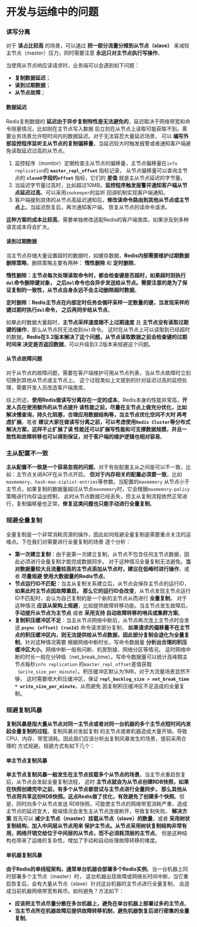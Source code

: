 开发与运维中的问题
================================================================
### 读写分离
对于 **读占比较高** 的场景，可以通过 **把一部分流量分摊到从节点（slave）** 来减轻主节点（master）压力，同时需要注意
**永远只对主节点执行写操作**。

当使用从节点响应读请求时，业务端可以会遇到如下问题：
+ **复制数据延迟**；
+ **读到过期数据**；
+ **从节点故障**；

#### 数据延迟
Redis复制数据的 **延迟由于异步复制特性是无法避免的**，延迟取决于网络带宽和命令阻塞情况，比如刚在主节点写入数据
后立刻在从节点上读取可能获取不到。需要业务场景允许短时间内的数据延迟。对于无法容忍大量延迟场景，
可以 **编写外部监控程序监听主从节点的复制偏移量**，当延迟较大时触发报警或者通知客户端避免读取延迟过高的从节点。
1. 监控程序（monitor）定期检查主从节点的偏移量，主节点偏移量在`info replication`的 **`master_repl_offset`** 指标记录，
从节点偏移量可以查询主节点的 **`slave0`字段的`offset`** 指标，它们的 **差值** 就是主从节点延迟的字节量。
2. 当延迟字节量过高时，比如超过10MB。**监控程序触发报警并通知客户端从节点延迟过高**。可以采用`zookeeper`的监听
回调机制实现客户端通知。
3. 客户端接到具体的从节点高延迟通知后，**修改读命令路由到其他从节点或主节点上**。当延迟恢复后，再次通知客户端，
恢复从节点的读命令请求。

**这种方案的成本比较高**，需要单独修改适配Redis的客户端类库。如果涉及到多种语言成本将会扩大。

#### 读到过期数据
当主节点存储大量设置超时的数据时，如缓存数据，**Redis内部需要维护过期数据删除策略**，删除策略主要有两种：
**惰性删除** 和 **定时删除**。

**惰性删除：主节点每次处理读取命令时，都会检查键是否超时，如果超时则执行`del`命令删除键对象，
之后`del`命令也会异步发送给从节点。需要注意的是为了保证复制的一致性，从节点自身永远不会主动删除超时数据**。

**定时删除：Redis主节点在内部定时任务会循环采样一定数量的键，当发现采样的键过期时执行`del`命令，
之后再同步给从节点**。

如果此时数据大量超时，**主节点采样速度跟不上过期速度** 且 **主节点没有读取过期键的操作**，那么从节点将无法收到`del`命令。
这时在从节点上可以读取到已经超时的数据。**Redis在3.2版本解决了这个问题，从节点读取数据之前会检查键的过期时间来
决定是否返回数据**，可以升级到3.2版本来规避这个问题。

#### 从节点故障问题
对于从节点的故障问题，需要在客户端维护可用从节点列表，当从节点故障时立刻切换到其他从节点或主节点上。
这个过程类似上文提到的针对延迟过高的监控处理，需要开发人员改造客户端类库。

综上所述，**使用Redis做读写分离存在一定的成本**。Redis本身的性能非常高，**开发人员在使用额外的从节点提升
读性能之前，尽量在主节点上做充分优化，比如解决慢查询，持久化阻塞，合理应用数据结构等，当主节点优化空间不大时
再考虑扩展**。笔者 **建议大家在做读写分离之前，可以考虑使用`Redis Cluster`等分布式解决方案，这样不止扩展了读
性能还可以扩展写性能和可支撑数据规模，并且一致性和故障转移也可以得到保证，对于客户端的维护逻辑也相对容易**。

### 主从配置不一致
**主从配置不一致是一个容易忽视的问题**。对于有些配置主从之间是可以不一致，比如：主节点关闭AOF在从节点开启。
**但对于内存相关的配置必须要一致**，比如`maxmemory`、`hash-max-ziplist-entries`等参数。当配置的`maxmemory`
从节点小于主节点，如果复制的数据量超过从节点`maxmemory`时，它会根据`maxmemory-policy`策略进行内存溢出控制，
此时从节点数据已经丢失，但主从复制流程依然正常进行，复制偏移量也正常。**修复这类问题也只能手动进行全量复制**。

### 规避全量复制
全量复制是一个非常消耗资源的操作，因此如何规避全量复制是需要重点关注的运维点。下在我们对需要进行全量复制的场景
逐个分析：
+ **第一次建立复制**：由于是第一次建立复制，从节点不包含任何主节点数据，因此必须进行全量复制才能完成数据同步。
对于这种情况全量复制无法避免。**当对数据量较大且流量较高的主节点添加从节点时，建议在低峰时进行操作**，或者 **尽量规避
使用大数据量的Redis节点**。
+ **节点运行ID不匹配**：当主从复制关系建立后，从节点会保存主节点的运行ID，**如果此时主节点因故障重启，
那么它的运行ID会改变**，从节点发现主节点运行ID不匹配时，会认为自己复制的是一个新的主节点从而进行 **全量复制**。
对于这种情况 **应该从架构上规避**，比如提供故障转移功能。当主节点发生故障后，**手动提升从节点为主节点** 或者 **采用支持
自动故障转移的哨兵或集群方案**。
+ **复制积压缓冲区不足**：当主从节点网络中断后，从节点再次连上主节点时会发送 **`psync {offset} {runId}`** 命令请求部分复制，
**如果请求的偏移量不在主节点的积压缓冲区内，则无法提供给从节点数据，因此部分复制会退化为全量复制**。针对这种情况需要
根据网络中断时长，写命令数据量 **分析出合理的积压缓冲区大小**。网络中断一般有闪断、机房割接、网络分区等情况。
这时网络中断的时长一般在分钟级（net_break_time）。写命令数据量可以统计高峰期主节点每秒`info replication`
的`master_repl_offset`差值获取（`write_size_per_minute`）。积压缓冲区默认为1MB，对于大流量场景显然不够，
这时需要增大积压缓冲区，保证 **`repl_backlog_size > net_break_time * write_size_per_minute`**，从而避免
因复制积压缓冲区不足造成的全量复制。

### 规避复制风暴
**复制风暴是指大量从节点对同一主节点或者对同一台机器的多个主节点短时间内发起全量复制的过程**。复制风暴对发起复制
的主节点或者机器造成大量开销，导致CPU、内存、带宽消耗。因此我们应该分析出复制风暴发生的场景，提前采用合理的
方式规避。规避方式有如下几个：

#### 单主节点复制风暴
**单主节点复制风暴一般发生在主节点挂载多个从节点的场景**。当主节点重启恢复后，从节点会发起全量复制流程，
这时 **主节点就会为从节点创建RDB快照，如果在快照创建完毕之前，有多个从节点都尝试与主节点进行全量同步，
那么其他从节点将共享这份RDB快照。这点Redis做了优化，有效避免了创建多个快照**。但是，同时向多个从节点发送
RDB快照，可能使主节点的网络带宽消耗严重，造成主节点的延迟变大，极端情况会发生主从节点连接断开，导致复制失败。
**解决方案** 首先可以 **减少主节点（master）挂载从节点（slave）的数量**，或者 **采用树状复制结构，加入中间层从节点用来
保护主节点。从节点采用树状复制结构非常有用，网络开销交给位于中间层的从节点，而不必消耗顶层的主节点**。
但是这种结构也带来了运维的复杂性，增加了手动和自动处理故障转移的难度。

#### 单机器复制风暴
**由于Redis的单线程架构，通常单台机器会部署多个Redis实例**。当一台机器上同时部署多个主节点（master）时，
这台机器出现故障或网络长时间中断，当它重启恢复后，会有大量从节点（slave）针对这台机器的主节点进行全量复制，
会造成当前机器网络带宽有耗尽。如何避免？方法如下：
+ **应该把主节点尽量分散在多台机器上，避免在单台机器上部署过多的主节点**。
+ **当主节点所在机器故障后提供故障转移机制，避免机器恢复后进行密集的全量复制**。
